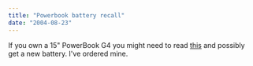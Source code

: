 ```yaml
---
title: "Powerbook battery recall"
date: "2004-08-23"
---
```


If you own a 15" PowerBook G4 you might need to read [this](https://depot.info.apple.com/batteryexchange/) and possibly get a new battery. I've ordered mine.

